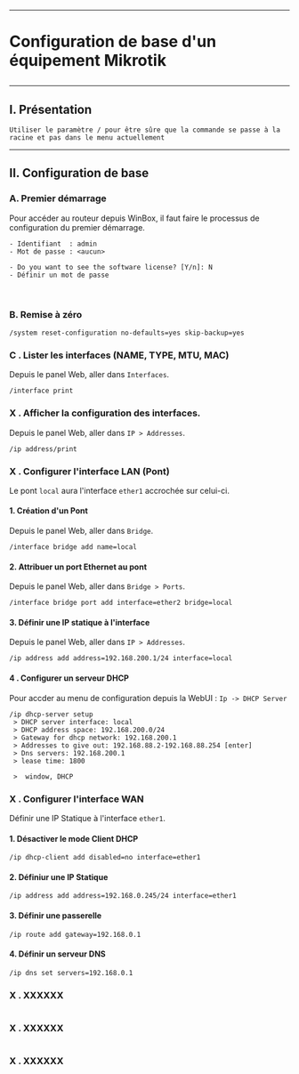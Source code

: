 -------------------------------------------------------------------------------------------------------------------------------------------------------------------------------------------------------------------------------------------------------------
# <p alig='center'> Configuration de base d'un équipement Mikrotik </p>

-------------------------------------------------------------------------------------------------------------------------------------------------------------------------------------------------------------------------------------------------------------
## I. Présentation
```
Utiliser le paramètre / pour être sûre que la commande se passe à la racine et pas dans le menu actuellement
```

-------------------------------------------------------------------------------------------------------------------------------------------------------------------------------------------------------------------------------------------------------------
## II. Configuration de base
### A. Premier démarrage
Pour accéder au routeur depuis WinBox, il faut faire le processus de configuration du premier démarrage.
```
- Identifiant  : admin
- Mot de passe : <aucun>

- Do you want to see the software license? [Y/n]: N
- Définir un mot de passe
```
<br />

### B. Remise à zéro
```
/system reset-configuration no-defaults=yes skip-backup=yes
```

### C . Lister les interfaces (NAME, TYPE, MTU, MAC)
Depuis le panel Web, aller dans  `Interfaces`.
```
/interface print
```

### X . Afficher la configuration des interfaces.
Depuis le panel Web, aller dans  `IP > Addresses`.
```
/ip address/print
```

### X . Configurer l'interface LAN (Pont)
Le pont `local` aura l'interface `ether1` accrochée sur celui-ci.

#### 1. Création d'un Pont
Depuis le panel Web, aller dans  `Bridge`.
```
/interface bridge add name=local
```
#### 2. Attribuer un port Ethernet au pont
Depuis le panel Web, aller dans  `Bridge > Ports`.
```
/interface bridge port add interface=ether2 bridge=local
```

#### 3. Définir une IP statique à l'interface
Depuis le panel Web, aller dans  `IP > Addresses`.
```
/ip address add address=192.168.200.1/24 interface=local
```

#### 4 . Configurer un serveur DHCP
Pour accder au menu de configuration depuis la WebUI : `Ip -> DHCP Server` 
```
/ip dhcp-server setup
 > DHCP server interface: local
 > DHCP address space: 192.168.200.0/24
 > Gateway for dhcp network: 192.168.200.1
 > Addresses to give out: 192.168.88.2-192.168.88.254 [enter]
 > Dns servers: 192.168.200.1
 > lease time: 1800

 >  window, DHCP
```

### X . Configurer l'interface WAN
Définir une IP Statique à l'interface `ether1`.
#### 1. Désactiver le mode Client DHCP 
```
/ip dhcp-client add disabled=no interface=ether1
```
#### 2. Définiur une IP Statique
```
/ip address add address=192.168.0.245/24 interface=ether1
```
#### 3. Définir une passerelle
```
/ip route add gateway=192.168.0.1
```
#### 4. Définir un serveur DNS
```
/ip dns set servers=192.168.0.1
```



### X . XXXXXX
```
```

### X . XXXXXX
```
```

### X . XXXXXX
```
```
